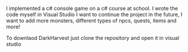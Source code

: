 I implemented a c# console game on a c# course at school. I wrote the code myself in Visual Studio I want to continue the project in the future, I want to add more monsters, different types of npcs, quests, items and more!


To downlaod DarkHarvest just clone the repository and open it in visual studio
